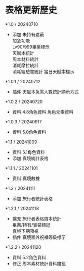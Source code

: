 # 表格更新歷史
*1.0	/ 20240710		
-	添加	未持有遮蔽	
		    加急功能	
		    Lv90/999畢業標示	
	    	天賦本統計	
	    	周本材料統計	
    		消耗摩拉統計	
    		消耗經驗書統計	
    		當日天賦本標示	
			
*1.0.1	/ 20240712		
-	插件	天賦本急需人數統計顯示方式	
			
*1.0.2	/ 20240720		
-	資料	4.8角色資料	
    		角色元素資料

*1.0.3	/ 20240917		
-	資料	5.0角色資料

*1.1	/ 20241009		
-	資料	5.1角色資料	
-	添加	真境統計表格

*1.1.1	/ 20241101		
-	資料	真境數據

*1.2	/ 20241111		
-	添加	旅行者統計表格

*1.2.1	/ 20241118		
-	擴充	旅行者表格周本統計	
    		畢業/持有/實裝標記	
    		真境下期預視	
-	插件	真境額外祝福等級標示

*1.2.2	/ 20241120		
-	資料	5.2角色資料	
-	修正	周本素材統計資料錯亂
